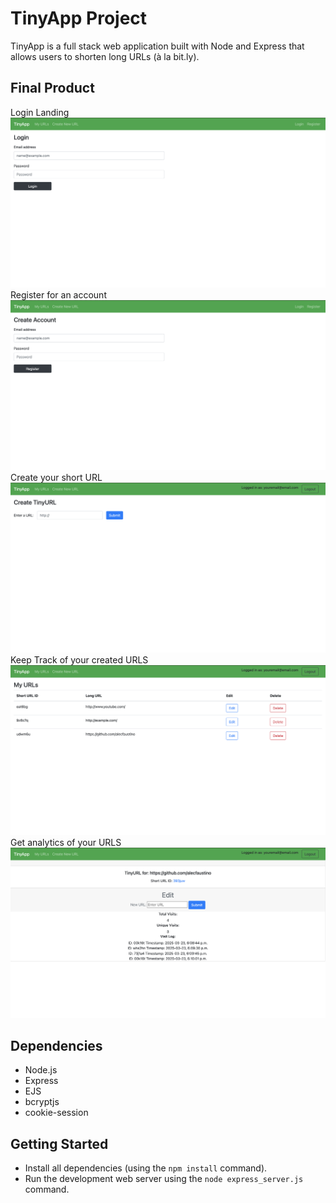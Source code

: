 # TinyApp Project

TinyApp is a full stack web application built with Node and Express that allows users to shorten long URLs (à la bit.ly).

## Final Product

Login Landing
!["Login Page"](/images/login.png)
Register for an account
!["Register Page"](/images/register.png)
Create your short URL
!["Create your short URL"](/images/CreateURL.png)
Keep Track of your created URLS
!["Register Page"](/images/index.png)
Get analytics of your URLS
!["Register Page"](/images/analytics.png)
## Dependencies

- Node.js
- Express
- EJS
- bcryptjs
- cookie-session

## Getting Started

- Install all dependencies (using the `npm install` command).
- Run the development web server using the `node express_server.js` command.